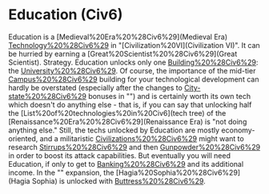 # Education (Civ6)

Education is a [Medieval%20Era%20%28Civ6%29](Medieval Era) [Technology%20%28Civ6%29](technology) in "[Civilization%20VI](Civilization VI)". It can be hurried by earning a [Great%20Scientist%20%28Civ6%29](Great Scientist).
Strategy.
Education unlocks only one [Building%20%28Civ6%29](building): the [University%20%28Civ6%29](University). Of course, the importance of the mid-tier [Campus%20%28Civ6%29](Campus) building for your technological development can hardly be overstated (especially after the changes to [City-state%20%28Civ6%29](city-state) bonuses in "") and is certainly worth its own tech which doesn't do anything else - that is, if you can say that unlocking half the [List%20of%20technologies%20in%20Civ6](tech tree) of the [Renaissance%20Era%20%28Civ6%29](Renaissance Era) is "not doing anything else."
Still, the techs unlocked by Education are mostly economy-oriented, and a militaristic [Civilizations%20%28Civ6%29](civilization) might want to research [Stirrups%20%28Civ6%29](Stirrups) and then [Gunpowder%20%28Civ6%29](Gunpowder) in order to boost its attack capabilities. But eventually you will need Education, if only to get to [Banking%20%28Civ6%29](Banking) and its additional income.
In the "" expansion, the [Hagia%20Sophia%20%28Civ6%29](Hagia Sophia) is unlocked with [Buttress%20%28Civ6%29](Buttress).